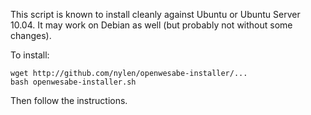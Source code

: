 This script is known to install cleanly against Ubuntu or Ubuntu Server
10.04.  It may work on Debian as well (but probably not without some
changes).

To install:

    wget http://github.com/nylen/openwesabe-installer/...
    bash openwesabe-installer.sh

Then follow the instructions.

